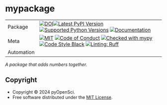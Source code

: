 # mypackage

| |                                                                                                                                                                                                                                                                                                                                                                                                                                                                                                                                                                                                            |
|---|------------------------------------------------------------------------------------------------------------------------------------------------------------------------------------------------------------------------------------------------------------------------------------------------------------------------------------------------------------------------------------------------------------------------------------------------------------------------------------------------------------------------------------------------------------------------------------------------------------|
| Package | [![DOI](https://zenodo.org/badge/DOI/10.5281/zenodo.14020423.svg)](https://doi.org/10.5281/zenodo.14020423)[![Latest PyPI Version](https://img.shields.io/pypi/v/mypackage.svg)](https://pypi.org/project/mypackage/) [![Supported Python Versions](https://img.shields.io/pypi/pyversions/mypackage.svg)](https://pypi.org/project/mypackage/) [![Documentation](https://readthedocs.org/projects/mypackage/badge/?version=latest)](https://mypackage.readthedocs.io/en/latest/?badge=latest)                                                                                                                                                                              |
| Meta | [![MIT](https://img.shields.io/pypi/l/mypackage.svg)](LICENSE) [![Code of Conduct](https://img.shields.io/badge/Contributor%20Covenant-v2.0%20adopted-ff69b4.svg)](.github/CODE_OF_CONDUCT.md) [![Checked with mypy](https://www.mypy-lang.org/static/mypy_badge.svg)](https://mypy-lang.org/) [![Code Style Black](https://img.shields.io/badge/code%20style-black-000000.svg)](https://github.com/ambv/black) [![Linting: Ruff](https://img.shields.io/endpoint?url=https://raw.githubusercontent.com/charliermarsh/ruff/main/assets/badge/v2.json)](https://github.com/astral-sh/ruff) |
| Automation |                                                                                                                                                                                                                                                                                                                                                                                                                                       |

_A package that adds numbers together._

## Copyright

- Copyright © 2024 pyOpenSci.
- Free software distributed under the [MIT License](./LICENSE).

